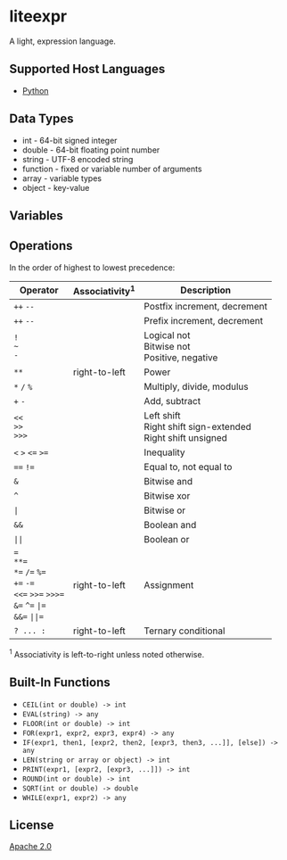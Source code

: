 # liteexpr

A light, expression language.


## Supported Host Languages

* [Python](python)


## Data Types

* int - 64-bit signed integer
* double - 64-bit floating point number
* string - UTF-8 encoded string
* function - fixed or variable number of arguments
* array - variable types
* object - key-value


## Variables




## Operations

In the order of highest to lowest precedence:

| Operator                                                                                              | Associativity<sup>1</sup> | Description                                                     |
| ----------------------------------------------------------------------------------------------------- | ------------------------- | --------------------------------------------------------------- |
| `++` `--`                                                                                             |                           | Postfix increment, decrement                                    |
| `++` `--`                                                                                             |                           | Prefix increment, decrement                                     |
| `!`<br>`~`<br>`-`                                                                                     |                           | Logical not<br>Bitwise not<br>Positive, negative                |
| `**`                                                                                                  | right-to-left             | Power                                                           |
| `*` `/` `%`                                                                                           |                           | Multiply, divide, modulus                                       |
| `+` `-`                                                                                               |                           | Add, subtract                                                   |
| `<<`<br>`>>`<br>`>>>`                                                                                 |                           | Left shift<br>Right shift sign-extended<br>Right shift unsigned |
| `<` `>` `<=` `>=`                                                                                     |                           | Inequality                                                      |
| `==` `!=`                                                                                             |                           | Equal to, not equal to                                          |
| `&`                                                                                                   |                           | Bitwise and                                                     |
| `^`                                                                                                   |                           | Bitwise xor                                                     |
| `\|`                                                                                                  |                           | Bitwise or                                                      |
| `&&`                                                                                                  |                           | Boolean and                                                     |
| `\|\|`                                                                                                |                           | Boolean or                                                      |
| `=`<br>`**=`<br>`*=` `/=` `%=`<br>`+=` `-=`<br>`<<=` `>>=` `>>>=`<br>`&=` `^=` `\|=`<br>`&&=` `\|\|=` | right-to-left             | Assignment                                                      |
| `? ... :`                                                                                             | right-to-left             | Ternary conditional                                             |

<sup>1</sup> Associativity is left-to-right unless noted otherwise.



## Built-In Functions

* `CEIL(int or double) -> int`
* `EVAL(string) -> any`
* `FLOOR(int or double) -> int`
* `FOR(expr1, expr2, expr3, expr4) -> any`
* `IF(expr1, then1, [expr2, then2, [expr3, then3, ...]], [else]) -> any`
* `LEN(string or array or object) -> int`
* `PRINT(expr1, [expr2, [expr3, ...]]) -> int`
* `ROUND(int or double) -> int`
* `SQRT(int or double) -> double`
* `WHILE(expr1, expr2) -> any`


## License

[Apache 2.0](LICENSE)

